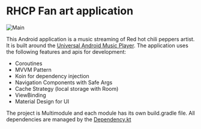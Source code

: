 # RHCP Fan art application

<img src="https://drive.google.com/file/d/1wl547qqnWpfpuNCU3joAeBA9G6A2X3Zm/view?usp=sharing" alt="Main"/>

This Android application is a music streaming of Red hot chili peppers artist. It is built around the [Universal Android Music Player](https://github.com/android/uamp).
The application uses the following features and apis for development:

 - Coroutines
 - MVVM Pattern
 - Koin for dependency injection
 - Navigation Components with Safe Args
 - Cache Strategy (local storage with Room)
 - ViewBinding
 - Material Design for UI

The project is Multimodule and each module has its own build.gradle file. All dependencies are managed by the [Dependency.kt](https://github.com/LMedez/RHCPFanArtAndroidApplication/blob/master/buildSrc/src/main/kotlin/Dependencies.kt)


